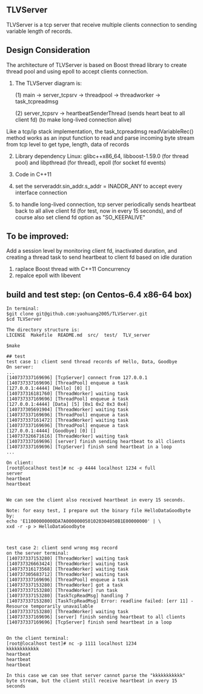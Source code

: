 ## TLVServer
TLVServer is a tcp server that receive multiple clients connection
 to sending variable length of records.

## Design Consideration
The architecture of TLVServer is based on Boost thread library to 
create thread pool and using epoll to accept clients connection.

1. The TLVServer diagram is:
         
    (1) main -> server_tcpsrv -> threadpool -> threadworker -> task_tcpreadmsg
    
    (2)         server_tcpsrv -> heartbeatSenderThread (sends heart beat to all client fd)
                (to make long-lived connection alive)
                
 Like a tcp/ip stack implementation, the task_tcpreadmsg readVariableRec() method
works as an input function to read and parse incoming byte stream from tcp level to get type, length, data of records
 
2. Library dependency Linux:
       glibc++x86_64,
       libboost-1.59.0  (for thread pool) and libpthread (for thread),
       epoll  (for socket fd events)
       
3. Code in C++11

4. set the serveraddr.sin_addr.s_addr = INADDR_ANY to accept every interface connection

5. to handle long-lived connection, tcp server periodically sends heartbeat back to all 
alive client fd (for test, now in every 15 seconds), and of course also set cliend fd option as "SO_KEEPALIVE"


## To be improved:
Add a session level by monitoring client fd, inactivated duration, and creating a thread task to send heartbeat to client fd based on idle duration

1. raplace Boost thread with C++11 Concurrency
2. repalce epoll with libevent


## build and test step: (on Centos-6.4 x86-64 box)

```
In terminal:
$git clone git@github.com:yaohuang2005/TLVServer.git
$cd TLVServer

The directory structure is:
LICENSE  Makefile  README.md  src/  test/  TLV_server

$make

## test
test case 1: client send thread records of Hello, Data, Goodbye
On server: 
...
[140737337169696] [TcpServer] connect from 127.0.0.1 
[140737337169696] [ThreadPool] enqueue a task
[127.0.0.1:4444] [Hello] [0] []
[140737316181760] [ThreadWorker] waiting task
[140737337169696] [ThreadPool] enqueue a task
[127.0.0.1:4444] [Data] [5] [0x1 0x2 0x3 0x4]
[140737305691904] [ThreadWorker] waiting task
[140737337169696] [ThreadPool] enqueue a task
[140737337161472] [ThreadWorker] waiting task
[140737337169696] [ThreadPool] enqueue a task
[127.0.0.1:4444] [Goodbye] [0] []
[140737326671616] [ThreadWorker] waiting task
[140737337169696] [server] finish sending heartbeat to all clients
[140737337169696] [TcpServer] finish send heartbeat in a loop
...

On client:
[root@localhost test]# nc -p 4444 localhost 1234 < full
server
heartbeat
heartbeat


We can see the client also received heartbeat in every 15 seconds.

Note: for easy test, I prepare out the binary file HelloDataGoodbyte by:
echo 'E11000000000DA7A0000000501020304050B1E00000000' | \
xxd -r -p > HelloDataGoodbyte



test case 2: client send wrong msg record
on the server terminal:
[140737337153280] [ThreadWorker] waiting task
[140737326663424] [ThreadWorker] waiting task
[140737316173568] [ThreadWorker] waiting task
[140737305683712] [ThreadWorker] waiting task
[140737337169696] [ThreadPool] enqueue a task
[140737337153280] [ThreadWorker] got a task
[140737337153280] [ThreadWorker] run task
[140737337153280] [TaskTcpReadMsg] handling 7
[140737337153280] [TaskTcpReadMsg] Error: readline failed: [err 11] - Resource temporarily unavailable
[140737337153280] [ThreadWorker] waiting task
[140737337169696] [server] finish sending heartbeat to all clients
[140737337169696] [TcpServer] finish send heartbeat in a loop


On the client terminal:
[root@localhost test]# nc -p 1111 localhost 1234 
kkkkkkkkkkkk 
heartbeat
heartbeat
heartbeat

In this case we can see that server cannot parse the "kkkkkkkkkkk" byte stream, but the client still receive heartbeat in every 15 seconds

